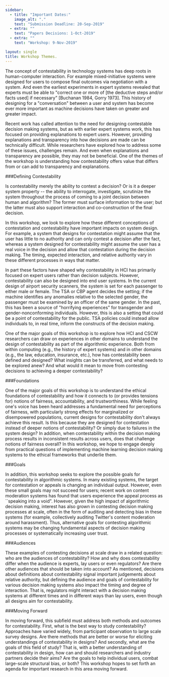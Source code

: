 ```yaml
---
sidebar:
  - title: "Important Dates:"
    image_alt: "."
    text: "Submission Deadline: 20-Sep-2019"
  - extra: ""
    text: "Papers Decisions: 1-Oct-2019"
  - extra: ""
    text: "Workshop: 9-Nov-2019"

layout: single
title: Workshop Themes.
---
```


The concept of contestability in technology systems has deep roots in human-computer interaction. For example mixed-initiative systems were designed for users to compose final outcomes via negotiation with a system. And even the earliest experiments in expert systems revealed that experts must be able to "correct one or more of [the deductive steps and/or facts used] if necessary" [Buchanan 1984, Gorry 1973]. This history of designing for a "conversation" between a user and system has become ever more important as machine decisions have taken on greater and greater impact.

Recent work has called attention to the need for designing contestable decision making systems, but as with earlier expert systems work, this has focused on providing explanations to expert users. However, providing explanations and transparency into how decisions are made can be technically difficult. While researchers have explored how to address some of these issues, challenges remain. And even when explanations and transparency are possible, they may not be beneficial. One of the themes of the workshop is understanding how contestability offers value that differs from or can add to transparency and explanations. 

###Defining Contestability

Is contestability merely the ability to contest a decision? Or is it a deeper system property -- the ability to interrogate, investigate, scrutinize the system throughout the process of coming to a joint decision between human and algorithm? The former must surface information to the user; but the latter must also support interaction and co-construction of the final decision. 

In this workshop, we look to explore how these different conceptions of contestation and contestability have important impacts on system design. For example, a system that designs for contestation might assume that the user has little to no authority and can only contest a decision after the fact, whereas a system designed for contestability might assume the user has a real voice in the decision and allow that contestation during the decision making. The timing, expected interaction, and relative authority vary in these different processes in ways that matter. 

In part these factors have shaped why contestability in HCI has primarily focused on expert users rather than decision subjects. However, contestability can also be designed into end user systems. In the current design of airport security scanners, the system is set for each passenger to either male or female. The TSA or CBP agent decides the setting; if the machine identifies any anomalies relative to the selected gender, the passenger must be examined by an officer of the same gender. In the past, this has been a source of "horrifying experiences" for transgender and gender-nonconforming individuals. However, this is also a setting that could be a point of contestability for the public. TSA policies could instead allow individuals to, in real time, inform the constructs of the decision making. 

One of the major goals of this workshop is to explore how HCI and CSCW researchers can draw on experiences in other domains to understand the design of contestability as part of the algorithmic experience. Both from within computing (e.g., the history of expert systems) and in other domains (e.g., the law, education, insurance, etc.), how has contestability been defined and designed? What insights can be transferred, and what needs to be explored anew? And what would it mean to move from contesting decisions to achieving a deeper contestability?

###Foundations

One of the major goals of this workshop is to understand the ethical foundations of contestability and how it connects to (or provides tensions for) notions of fairness, accountability, and trustworthiness. While feeling one's voice has been heard addresses a fundamental need for perceptions of fairness, with particularly strong effects for marginalized or disempowered populations, current designs for contestability don't always achieve this result. Is this because they are designed for contestation instead of deeper notions of contestability? Or simply due to failures in the system design? In addition, when contestability within the decision making process results in inconsistent results across users, does that challenge notions of fairness overall? In this workshop, we hope to engage deeply from practical questions of implementing machine learning decision making systems to the ethical frameworks that underlie them. 

###Goals

In addition, this workshop seeks to explore the possible goals for contestability in algorithmic systems. In many existing systems, the target for contestation or appeals is changing an individual output. However, even these small goals may not succeed for users; recent work on content moderation systems has found that users experience the appeal process as ``speaking into a void". However, given the high impact of algorithmic decision making, interest has also grown in contesting decision making processes at scale, often in the form of auditing and detecting bias in these systems (for example, collectively auditing Twitter's content moderation around harassment). Thus, alternative goals for contesting algorithmic systems may be changing fundamental aspects of decision making processes or systematically increasing user trust. 

###Audiences

These examples of contesting decisions at scale draw in a related question: who are the audiences of contestability? How and why does contestability differ when the audience is experts, lay users or even regulators? Are there other audiences that should be taken into account? As mentioned, decisions about definitions about contestability signal important judgements about relative authority, but defining the audience and goals of contestability for various decision making systems also impact the timing and degree of interaction. That is, regulators might interact with a decision making systems at different times and in different ways than lay users, even though all designs aim for contestability.

###Moving Forward

In moving forward, this subfield must address both methods and outcomes for contestability. First, what is the best way to study contestability? Approaches have varied widely, from participant observation to large scale survey designs. Are there methods that are better or worse for eliciting understandings of contestability in designs? And secondly, what are the goals of this field of study? That is, with a better understanding of contestability in design, how can and should researchers and industry partners decide their aims? Are the goals to help individual users, combat large-scale structural bias, or both? This workshop hopes to set forth an agenda for important research in this area moving forward. 

